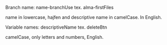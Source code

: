 Branch name:
name-branchUse   tex. alma-firstFiles

name in lowercase, hajfen and descriptive name in camelCase. In English.

Variable names:
descriptiveName    tex. deleteBtn

camelCase, only letters and numbers, English.
